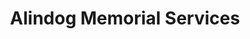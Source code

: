 ---
title: "Alindog Memorial Services"
url: /dasmarinas/alindog-memorial-services/
shop: funeral directors
---